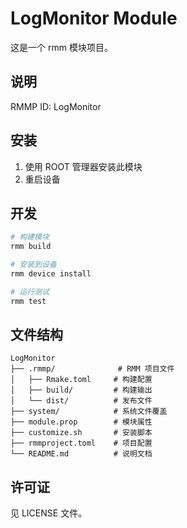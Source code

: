 # LogMonitor Module

这是一个 rmm 模块项目。

## 说明

RMMP ID: LogMonitor

## 安装

1. 使用 ROOT 管理器安装此模块
2. 重启设备

## 开发

```bash
# 构建模块
rmm build

# 安装到设备
rmm device install

# 运行测试
rmm test
```

## 文件结构

```
LogMonitor
├── .rmmp/              # RMM 项目文件
│   ├── Rmake.toml     # 构建配置
│   ├── build/         # 构建输出
│   └── dist/          # 发布文件
├── system/            # 系统文件覆盖
├── module.prop        # 模块属性
├── customize.sh       # 安装脚本
├── rmmproject.toml    # 项目配置
└── README.md          # 说明文档
```

## 许可证

见 LICENSE 文件。
